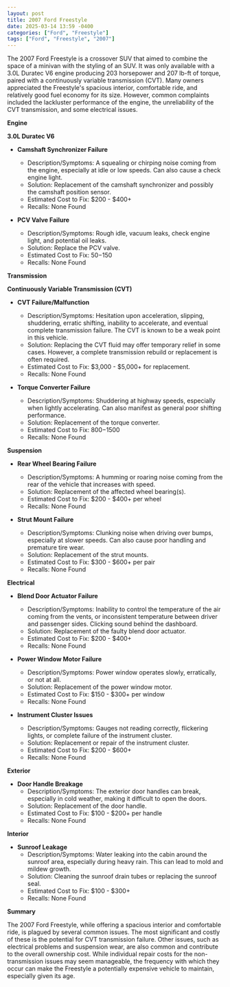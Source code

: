 ```yaml
---
layout: post
title: 2007 Ford Freestyle
date: 2025-03-14 13:59 -0400
categories: ["Ford", "Freestyle"]
tags: ["Ford", "Freestyle", "2007"]
---
```

The 2007 Ford Freestyle is a crossover SUV that aimed to combine the space of a minivan with the styling of an SUV. It was only available with a 3.0L Duratec V6 engine producing 203 horsepower and 207 lb-ft of torque, paired with a continuously variable transmission (CVT). Many owners appreciated the Freestyle's spacious interior, comfortable ride, and relatively good fuel economy for its size. However, common complaints included the lackluster performance of the engine, the unreliability of the CVT transmission, and some electrical issues.

**Engine**

**3.0L Duratec V6**

*   **Camshaft Synchronizer Failure**
    *   Description/Symptoms: A squealing or chirping noise coming from the engine, especially at idle or low speeds. Can also cause a check engine light.
    *   Solution: Replacement of the camshaft synchronizer and possibly the camshaft position sensor.
    *   Estimated Cost to Fix: $200 - $400+
    *   Recalls: None Found

*   **PCV Valve Failure**
    *   Description/Symptoms: Rough idle, vacuum leaks, check engine light, and potential oil leaks.
    *   Solution: Replace the PCV valve.
    *   Estimated Cost to Fix: $50-$150
    *   Recalls: None Found

**Transmission**

**Continuously Variable Transmission (CVT)**

*   **CVT Failure/Malfunction**
    *   Description/Symptoms: Hesitation upon acceleration, slipping, shuddering, erratic shifting, inability to accelerate, and eventual complete transmission failure. The CVT is known to be a weak point in this vehicle.
    *   Solution: Replacing the CVT fluid may offer temporary relief in some cases. However, a complete transmission rebuild or replacement is often required.
    *   Estimated Cost to Fix: $3,000 - $5,000+ for replacement.
    *   Recalls: None Found

*   **Torque Converter Failure**
    *   Description/Symptoms: Shuddering at highway speeds, especially when lightly accelerating. Can also manifest as general poor shifting performance.
    *   Solution: Replacement of the torque converter.
    *   Estimated Cost to Fix: $800-$1500
    *   Recalls: None Found

**Suspension**

*   **Rear Wheel Bearing Failure**
    *   Description/Symptoms: A humming or roaring noise coming from the rear of the vehicle that increases with speed.
    *   Solution: Replacement of the affected wheel bearing(s).
    *   Estimated Cost to Fix: $200 - $400+ per wheel
    *   Recalls: None Found

*   **Strut Mount Failure**
    *   Description/Symptoms: Clunking noise when driving over bumps, especially at slower speeds. Can also cause poor handling and premature tire wear.
    *   Solution: Replacement of the strut mounts.
    *   Estimated Cost to Fix: $300 - $600+ per pair
    *   Recalls: None Found

**Electrical**

*   **Blend Door Actuator Failure**
    *   Description/Symptoms: Inability to control the temperature of the air coming from the vents, or inconsistent temperature between driver and passenger sides. Clicking sound behind the dashboard.
    *   Solution: Replacement of the faulty blend door actuator.
    *   Estimated Cost to Fix: $200 - $400+
    *   Recalls: None Found

*   **Power Window Motor Failure**
    *   Description/Symptoms: Power window operates slowly, erratically, or not at all.
    *   Solution: Replacement of the power window motor.
    *   Estimated Cost to Fix: $150 - $300+ per window
    *   Recalls: None Found

*   **Instrument Cluster Issues**
    *   Description/Symptoms: Gauges not reading correctly, flickering lights, or complete failure of the instrument cluster.
    *   Solution: Replacement or repair of the instrument cluster.
    *   Estimated Cost to Fix: $200 - $600+
    *   Recalls: None Found

**Exterior**

*   **Door Handle Breakage**
    *   Description/Symptoms: The exterior door handles can break, especially in cold weather, making it difficult to open the doors.
    *   Solution: Replacement of the door handle.
    *   Estimated Cost to Fix: $100 - $200+ per handle
    *   Recalls: None Found

**Interior**

*   **Sunroof Leakage**
    *   Description/Symptoms: Water leaking into the cabin around the sunroof area, especially during heavy rain. This can lead to mold and mildew growth.
    *   Solution: Cleaning the sunroof drain tubes or replacing the sunroof seal.
    *   Estimated Cost to Fix: $100 - $300+
    *   Recalls: None Found

**Summary**

The 2007 Ford Freestyle, while offering a spacious interior and comfortable ride, is plagued by several common issues. The most significant and costly of these is the potential for CVT transmission failure. Other issues, such as electrical problems and suspension wear, are also common and contribute to the overall ownership cost. While individual repair costs for the non-transmission issues may seem manageable, the frequency with which they occur can make the Freestyle a potentially expensive vehicle to maintain, especially given its age.

